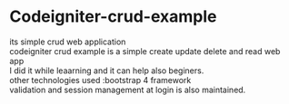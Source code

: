 # Codeigniter-crud-example
its simple crud web application
<br>
 codeigniter crud example is a simple create update delete and read web app<br>
 I did it while leaarning and it can help also beginers.<br>
 other technologies used :bootstrap 4 framework<br>
 validation and session management at login is also maintained.<br>
